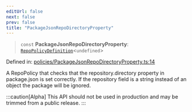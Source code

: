 ```yaml
---
editUrl: false
next: false
prev: false
title: "PackageJsonRepoDirectoryProperty"
---
```


> `const` **PackageJsonRepoDirectoryProperty**: [`RepoPolicyDefinition`](/api/interfaces/repopolicydefinition/)\<`undefined`\>

Defined in: [policies/PackageJsonRepoDirectoryProperty.ts:14](https://github.com/tylerbutler/tools-monorepo/blob/main/packages/repopo/src/policies/PackageJsonRepoDirectoryProperty.ts#L14)

A RepoPolicy that checks that the repository.directory property in package.json is set correctly. If the repository
field is a string instead of an object the package will be ignored.

:::caution[Alpha]
This API should not be used in production and may be trimmed from a public release.
:::

